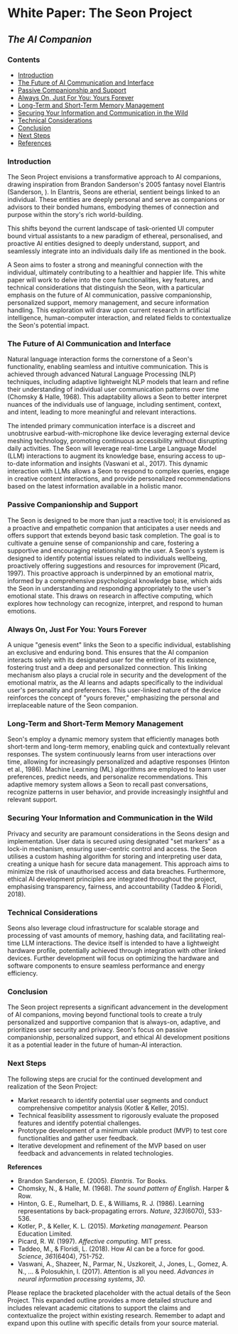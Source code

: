 # White Paper: The Seon Project 
## *The AI Companion*

### Contents
- [Introduction](#introduction)
- [The Future of AI Communication and Interface](#the-future-of-ai-communication-and-interface)
- [Passive Companionship and Support](#passive-companionship-and-support)
- [Always On, Just For You: Yours Forever](#always-on-just-for-you-yours-forever)
- [Long-Term and Short-Term Memory Management](#long-term-and-short-term-memory-management)
- [Securing Your Information and Communication in the Wild](#securing-your-information-and-communication-in-the-wild)
- [Technical Considerations](#technical-considerations)
- [Conclusion](#conclusion)
- [Next Steps](#next-steps)
- [References](#references)

### **Introduction**

The Seon Project envisions a transformative approach to AI companions, drawing inspiration from Brandon Sanderson's 2005 fantasy novel Elantris (Sanderson, ). In Elantris, Seons are etherial, sentient beings linked to an individual. These entities are deeply personal and serve as companions or advisors to their bonded humans, embodying themes of connection and purpose within the story's rich world-building.

This shifts beyond the current landscape of task-oriented UI computer bound virtual assistants to a new paradigm of ethereal, personalised, and proactive AI entities designed to deeply understand, support, and seamlessly integrate into an individuals daily life as mentioned in the book. 

A Seon aims to foster a strong and meaningful connection with the individual, ultimately contributing to a healthier and happier life. This white paper will work to delve into the core functionalities, key features, and technical considerations that distinguish the Seon, with a particular emphasis on the future of AI communication, passive companionship, personalized support, memory management, and secure information handling.  This exploration will draw upon current research in artificial intelligence, human-computer interaction, and related fields to contextualize the Seon's potential impact.

### **The Future of AI Communication and Interface**

Natural language interaction forms the cornerstone of a Seon's functionality, enabling seamless and intuitive communication.  This is achieved through advanced Natural Language Processing (NLP) techniques, including adaptive lightweight NLP models that learn and refine their understanding of individual user communication patterns over time (Chomsky & Halle, 1968).  This adaptability allows a Seon to better interpret nuances of the individuals use of language, including sentiment, context, and intent, leading to more meaningful and relevant interactions.  

The intended primary communication interface is a discreet and unobtrusive earbud-with-microphone like device leveraging external device meshing technology, promoting continuous accessibility without disrupting daily activities.  The Seon will leverage real-time Large Language Model (LLM) interactions to augment its knowledge base, ensuring access to up-to-date information and insights (Vaswani et al., 2017). This dynamic interaction with LLMs allows a Seon to respond to complex queries, engage in creative content interactions, and provide personalized recommendations based on the latest information available in a holistic manor.

### **Passive Companionship and Support**

The Seon is designed to be more than just a reactive tool; it is envisioned as a proactive and empathetic companion that anticipates a user needs and offers support that extends beyond basic task completion.  The goal is to cultivate a genuine sense of companionship and care, fostering a supportive and encouraging relationship with the user.  A Seon's system is designed to identify potential issues related to individuals wellbeing, proactively offering suggestions and resources for improvement (Picard, 1997).  This proactive approach is underpinned by an emotional matrix, informed by a comprehensive psychological knowledge base, which aids the Seon in understanding and responding appropriately to the user's emotional state. This draws on research in affective computing, which explores how technology can recognize, interpret, and respond to human emotions.

### **Always On, Just For You: Yours Forever**

A unique "genesis event" links the Seon to a specific individual, establishing an exclusive and enduring bond. This ensures that the AI companion interacts solely with its designated user for the entirety of its existence, fostering trust and a deep and personalized connection. This linking mechanism also plays a crucial role in security and the development of the emotional matrix, as the AI learns and adapts specifically to the individual user's personality and preferences.  This user-linked nature of the device reinforces the concept of "yours forever," emphasizing the personal and irreplaceable nature of the Seon companion.

### **Long-Term and Short-Term Memory Management**

Seon's employ a dynamic memory system that efficiently manages both short-term and long-term memory, enabling quick and contextually relevant responses.  The system continuously learns from user interactions over time, allowing for increasingly personalized and adaptive responses (Hinton et al., 1986).  Machine Learning (ML) algorithms are employed to learn user preferences, predict needs, and personalize recommendations. This adaptive memory system allows a Seon to recall past conversations, recognize patterns in user behavior, and provide increasingly insightful and relevant support.

### **Securing Your Information and Communication in the Wild**

Privacy and security are paramount considerations in the Seons design and implementation.  User data is secured using designated "set markers" as a lock-in mechanism, ensuring user-centric control and access.  the Seon utilises a custom hashing algorithm for storing and interpreting user data, creating a unique hash for secure data management.  This approach aims to minimize the risk of unauthorised access and data breaches.  Furthermore, ethical AI development principles are integrated throughout the project, emphasising transparency, fairness, and accountability (Taddeo & Floridi, 2018).

### **Technical Considerations**

Seons also leverage cloud infrastructure for scalable storage and processing of vast amounts of memory, hashing data, and facilitating real-time LLM interactions.  The device itself is intended to have a lightweight hardware profile, potentially achieved through integration with other linked devices.  Further development will focus on optimizing the hardware and software components to ensure seamless performance and energy efficiency.

### **Conclusion**

The Seon project represents a significant advancement in the development of AI companions, moving beyond functional tools to create a truly personalized and supportive companion that is always-on, adaptive, and prioritizes user security and privacy.  Seon's focus on passive companionship, personalized support, and ethical AI development positions it as a potential leader in the future of human-AI interaction.

### **Next Steps**

The following steps are crucial for the continued development and realization of the Seon Project:

*   Market research to identify potential user segments and conduct comprehensive competitor analysis (Kotler & Keller, 2015).
*   Technical feasibility assessment to rigorously evaluate the proposed features and identify potential challenges.
*   Prototype development of a minimum viable product (MVP) to test core functionalities and gather user feedback.
*   Iterative development and refinement of the MVP based on user feedback and advancements in related technologies.

**References**

*  Brandon Sanderson, E. (2005). *Elantris*. Tor Books.
*   Chomsky, N., & Halle, M. (1968). *The sound pattern of English*. Harper & Row.
*   Hinton, G. E., Rumelhart, D. E., & Williams, R. J. (1986). Learning representations by back-propagating errors. *Nature*, *323*(6070), 533-536.
*   Kotler, P., & Keller, K. L. (2015). *Marketing management*. Pearson Education Limited.
*   Picard, R. W. (1997). *Affective computing*. MIT press.
*   Taddeo, M., & Floridi, L. (2018). How AI can be a force for good. *Science*, *361*(6404), 751-752.
*   Vaswani, A., Shazeer, N., Parmar, N., Uszkoreit, J., Jones, L., Gomez, A. N., ... & Polosukhin, I. (2017). Attention is all you need. *Advances in neural information processing systems*, *30*.

Please replace the bracketed placeholder with the actual details of the Seon Project.  This expanded outline provides a more detailed structure and includes relevant academic citations to support the claims and contextualize the project within existing research.  Remember to adapt and expand upon this outline with specific details from your source material.
